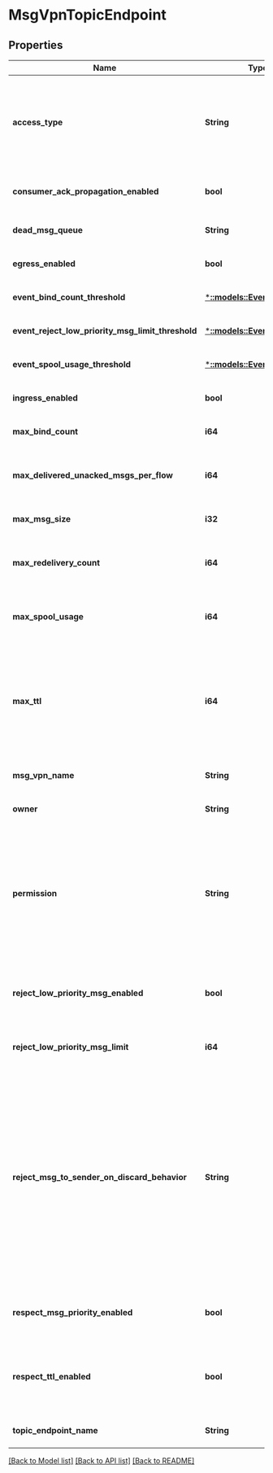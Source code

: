 # MsgVpnTopicEndpoint

## Properties
Name | Type | Description | Notes
------------ | ------------- | ------------- | -------------
**access_type** | **String** | The Topic Endpoint access type of either \&quot;exclusive\&quot; or \&quot;non-exclusive\&quot;. The default value is &#x60;\&quot;exclusive\&quot;&#x60;. The allowed values and their meaning are:  &lt;pre&gt; \&quot;exclusive\&quot; - Exclusive delivery of messages to first bound client. \&quot;non-exclusive\&quot; - Non-exclusive delivery of messages to all bound clients. &lt;/pre&gt;  Available since 2.4. | [optional] [default to null]
**consumer_ack_propagation_enabled** | **bool** | Enable or disable the propagation of Consumer ACKs received on the active replication Message VPN to the standby replication Message VPN. The default value is &#x60;true&#x60;. | [optional] [default to null]
**dead_msg_queue** | **String** | The name of the Dead Message Queue (DMQ) used by the Topic Endpoint. The default value is &#x60;\&quot;#DEAD_MSG_QUEUE\&quot;&#x60;. | [optional] [default to null]
**egress_enabled** | **bool** | Enable or disable the egress flow of messages from the Topic Endpoint. The default value is &#x60;false&#x60;. | [optional] [default to null]
**event_bind_count_threshold** | [***::models::EventThreshold**](EventThreshold.md) |  | [optional] [default to null]
**event_reject_low_priority_msg_limit_threshold** | [***::models::EventThreshold**](EventThreshold.md) |  | [optional] [default to null]
**event_spool_usage_threshold** | [***::models::EventThreshold**](EventThreshold.md) |  | [optional] [default to null]
**ingress_enabled** | **bool** | Enable or disable the ingress flow of messages to the Topic Endpoint. The default value is &#x60;false&#x60;. | [optional] [default to null]
**max_bind_count** | **i64** | The maximum number of simultaneous Consumers of the Topic Endpoint. The default value is &#x60;1&#x60;. Available since 2.4. | [optional] [default to null]
**max_delivered_unacked_msgs_per_flow** | **i64** | The maximum allowed number of messages delivered but not acknowledged per flow for the Topic Endpoint. The default is the maximum value supported by the hardware. The default value is &#x60;10000&#x60;. | [optional] [default to null]
**max_msg_size** | **i32** | The maximum message size allowed in the Topic Endpoint, in bytes. The default value is &#x60;10000000&#x60;. | [optional] [default to null]
**max_redelivery_count** | **i64** | The maximum number of times the Topic Endpoint will attempt redelivery of a given message prior to it being discarded or moved to the #DEAD_MSG_QUEUE. A value of 0 means to retry forever. The default value is &#x60;0&#x60;. | [optional] [default to null]
**max_spool_usage** | **i64** | The maximum Message Spool usage by the Topic Endpoint (quota), in megabytes. Setting the value to zero enables the \&quot;last-value-queue\&quot; feature and disables quota checking. The default varies by platform. The default varies by platform. | [optional] [default to null]
**max_ttl** | **i64** | The maximum number of seconds that a message can stay in the Topic Endpoint when \&quot;respectTtlEnabled\&quot; is \&quot;true\&quot;. A message will expire according to the lesser of the TTL in the message (assigned by the Publisher) and the \&quot;maxTtl\&quot; configured on the Topic Endpoint. \&quot;maxTtl\&quot; is a 32-bit integer value from 1 to 4294967295 representing the expiry time in seconds. A \&quot;maxTtl\&quot; of \&quot;0\&quot; disables this feature. The default value is &#x60;0&#x60;. | [optional] [default to null]
**msg_vpn_name** | **String** | The name of the Message VPN. | [optional] [default to null]
**owner** | **String** | The Client Username which owns the Topic Endpoint. The default value is &#x60;\&quot;\&quot;&#x60;. | [optional] [default to null]
**permission** | **String** | Permission level for users of the Topic Endpoint, excluding the owner. The default value is &#x60;\&quot;no-access\&quot;&#x60;. The allowed values and their meaning are:  &lt;pre&gt; \&quot;no-access\&quot; - Disallows all access. \&quot;read-only\&quot; - Read-only access to the messages in the Topic Endpoint. \&quot;consume\&quot; - Consume (read and remove) messages in the Topic Endpoint. \&quot;modify-topic\&quot; - Consume messages or modify the topic/selector of the Topic Endpoint. \&quot;delete\&quot; - Consume messages, modify the topic/selector or delete the Topic Endpoint altogether. &lt;/pre&gt;  | [optional] [default to null]
**reject_low_priority_msg_enabled** | **bool** | Enable or disable if low priority messages are subject to \&quot;rejectLowPriorityMsgLimit\&quot; checking. This may only be enabled if \&quot;rejectMsgToSenderOnDiscardBehavior\&quot; does not have a value of \&quot;never\&quot;. The default value is &#x60;false&#x60;. | [optional] [default to null]
**reject_low_priority_msg_limit** | **i64** | The number of messages of any priority in the Topic Endpoint above which low priority messages are not admitted but higher priority messages are allowed. The default value is &#x60;0&#x60;. | [optional] [default to null]
**reject_msg_to_sender_on_discard_behavior** | **String** | The circumstances under which a negative acknowledgement (NACK) is sent to the client on discards. Note that NACKs cause the message to not be delivered to any destination and transacted-session commits to fail. This attribute may only have a value of \&quot;never\&quot; if \&quot;rejectLowPriorityMsgEnabled\&quot; is disabled. The default value is &#x60;\&quot;never\&quot;&#x60;. The allowed values and their meaning are:  &lt;pre&gt; \&quot;always\&quot; - Message discards always result in negative acknowledgments (NACKs) being returned to the sending client, even if the discard reason is that the topic-endpoint is disabled. \&quot;when-topic-endpoint-enabled\&quot; - Message discards result in negative acknowledgments (NACKs) being returned to the sending client, except if the discard reason is that the Topic Endpoint is disabled. \&quot;never\&quot; - Message discards never result in negative acknowledgments (NACKs) being returned to the sending client. &lt;/pre&gt;  | [optional] [default to null]
**respect_msg_priority_enabled** | **bool** | Enable or disable the respecting of message priority. If enabled, messages contained in the Topic Endpoint are delivered in priority order, from 9 (highest) to 0 (lowest). The default value is &#x60;false&#x60;. Available since 2.8. | [optional] [default to null]
**respect_ttl_enabled** | **bool** | Enable or disable the respecting of \&quot;time to live\&quot; (TTL). If enabled, then messages contained in the Topic Endpoint are checked for expiry. If expired, the message is removed from the Topic Endpoint and either discarded or a copy of the message placed in the #DEAD_MSG_QUEUE Endpoint. The default value is &#x60;false&#x60;. | [optional] [default to null]
**topic_endpoint_name** | **String** | The name of the Topic Endpoint. | [optional] [default to null]

[[Back to Model list]](../README.md#documentation-for-models) [[Back to API list]](../README.md#documentation-for-api-endpoints) [[Back to README]](../README.md)



